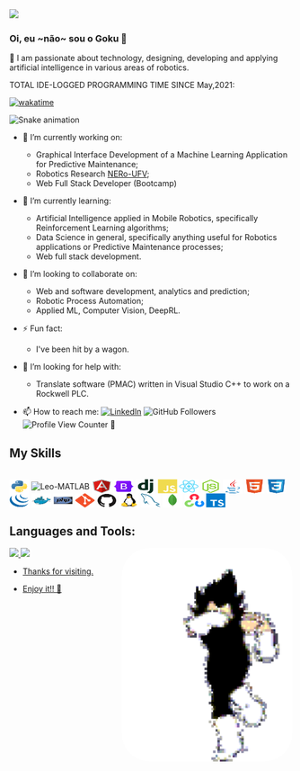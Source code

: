 <div height="105">
<img height="105" src = "https://readme-jokes.vercel.app/api?theme=watermelon" > 
</div>
<!-- https://stackoverflow.com/questions/1838873/visualizing-branch-topology-in-git/34467298#34467298 -->

### Oi, eu ~não~ sou o Goku 👋
<!-- 
|   |  
| ------------------- | 
| <img src = "https://readme-jokes.vercel.app/api?theme=watermelon"  | 
 -->
<!-- <img src = "https://readme-jokes.vercel.app/api?theme=watermelon" height="105"> -->


:cactus: I am passionate about technology, designing, developing and applying artificial intelligence in various areas of robotics.

TOTAL IDE-LOGGED PROGRAMMING TIME SINCE May,2021:

[![wakatime](https://wakatime.com/badge/user/bf46ab7b-2735-433b-a4d2-6f5ee4358812/project/5230adab-97f5-4bde-8d5c-2e7ad2f7b060.svg)](https://wakatime.com/badge/user/bf46ab7b-2735-433b-a4d2-6f5ee4358812)

![Snake animation](https://github.com/IureRosa/IureRosa/blob/output/github-contribution-grid-snake.svg)

- 🔭 I’m currently working on:
 
  - Graphical Interface Development of a Machine Learning Application for Predictive Maintenance;
  - Robotics Research [NERo-UFV](https://github.com/neroUFV);
  - Web Full Stack Developer (Bootcamp)
  
- 🌱 I’m currently learning:

  - Artificial Intelligence applied in Mobile Robotics, specifically Reinforcement Learning algorithms;
  - Data Science in general, specifically anything useful for Robotics applications or Predictive Maintenance processes;
  - Web full stack development.

- 👯 I’m looking to collaborate on:

  - Web and software development, analytics and prediction;
  - Robotic Process Automation;
  - Applied ML, Computer Vision, DeepRL.
 
- ⚡ Fun fact: 

  - I've been hit by a wagon.

- 🤔 I’m looking for help with:

  - Translate software (PMAC) written in Visual Studio C++ to work on a Rockwell PLC.

- 📫 How to reach me: 
[![LinkedIn](https://img.shields.io/badge/LinkedIn--_.svg?style=social&logo=linkedin&link=http:///www.linkedin.com/in/iure-rosa/)](https://www.linkedin.com/in/iure-rosa)
![GitHub Followers](https://img.shields.io/github/followers/IureRosa?style=social) 
![Profile View Counter](https://komarev.com/ghpvc/?username=IureRosa) 🚀

## My Skills

<div style="display: inline_block"><br>
  <img align="center" alt="Python" height="25" width="35" src="https://github.com/devicons/devicon/blob/master/icons/python/python-original.svg">
 <img align="center" alt="Leo-MATLAB" height="30" width="40" src="https://cdn.jsdelivr.net/gh/devicons/devicon/icons/matlab/matlab-original.svg">
  <img align="center" alt="Angular" height="25" width="35" src="https://github.com/devicons/devicon/blob/master/icons/angularjs/angularjs-original.svg">
  <img align="center" alt="Bootstrap" height="25" width="35" src="https://github.com/devicons/devicon/blob/master/icons/bootstrap/bootstrap-original.svg">
  <img align="center" alt="Django" height="25" width="35" src="https://github.com/devicons/devicon/blob/master/icons/django/django-plain.svg">
  <img align="center" alt="JavaScript" height="25" width="35" src="https://raw.githubusercontent.com/devicons/devicon/master/icons/javascript/javascript-plain.svg">
  <img align="center" alt="React" height="25" width="35" src="https://raw.githubusercontent.com/devicons/devicon/master/icons/react/react-original.svg">
  <img align="center" alt="NodeJS" height="25" width="35" src="https://github.com/devicons/devicon/blob/master/icons/nodejs/nodejs-original.svg">
  <img align="center" alt="Java" height="25" width="35" src="https://github.com/devicons/devicon/blob/master/icons/java/java-original.svg">
  <img align="center" alt="HTML" height="25" width="35" src="https://raw.githubusercontent.com/devicons/devicon/master/icons/html5/html5-original.svg">
  <img align="center" alt="CSS" height="25" width="35" src="https://raw.githubusercontent.com/devicons/devicon/master/icons/css3/css3-original.svg">
  <img align="center" alt="jQuery" height="25" width="35" src="https://github.com/devicons/devicon/blob/master/icons/jquery/jquery-original.svg">
  <img align="center" alt="Docker" height="25" width="35" src="https://github.com/devicons/devicon/blob/master/icons/docker/docker-original.svg">
  <img align="center" alt="PHP" height="25" width="35" src="https://github.com/devicons/devicon/blob/master/icons/php/php-original.svg">
  <img align="center" alt="Git" height="25" width="35" src="https://github.com/devicons/devicon/blob/master/icons/git/git-original.svg">
  <img align="center" alt="GitHub" height="25" width="35" src="https://github.com/devicons/devicon/blob/master/icons/github/github-original.svg">
  <img align="center" alt="Linux" height="25" width="35" src="https://github.com/devicons/devicon/blob/master/icons/linux/linux-original.svg">
  <img align="center" alt="MySQL" height="25" width="35" src="https://github.com/devicons/devicon/blob/master/icons/mysql/mysql-original.svg">
  <img align="center" alt="MongoDB" height="25" width="35" src="https://github.com/devicons/devicon/blob/master/icons/mongodb/mongodb-original.svg">
  <img align="center" alt="OpenCV" height="25" width="35" src="https://github.com/devicons/devicon/blob/master/icons/opencv/opencv-original.svg">
 <img align="center" alt="OpenCV" height="25" width="35" src="https://github.com/devicons/devicon/blob/master/icons/typescript/typescript-original.svg">
</div>

## Languages and Tools:

<div align="left">
  <a href="https://github.com/IureRosa">
   <img align="right" alt="Vegeta-Gif" height="380" style="border-radius:50px;" src="./vegeta.gif">
  <img height="200em" src="https://github-readme-stats.vercel.app/api?username=IureRosa&show_icons=true&theme=tokyonight&include_all_commits=true&count_private=true"/>
  <img height="200em" src="https://github-readme-stats.vercel.app/api/top-langs/?username=IureRosa&layout=compact&langs_count=7&theme=tokyonight"/>
</div>

 

- Thanks for visiting. 
 
- Enjoy it!! 🤖
